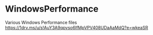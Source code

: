 # WindowsPerformance
Various Windows Performance files
https://1drv.ms/u/s!AuY3A9qpvso6lfMpVPV408UDaAaMdQ?e=wkeaSR
